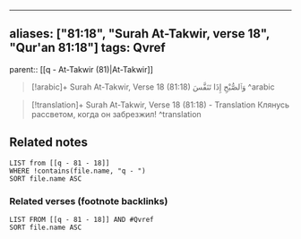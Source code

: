 
---
aliases: ["81:18", "Surah At-Takwir, verse 18", "Qur'an 81:18"]
tags: Qvref
---

parent:: [[q - At-Takwir (81)|At-Takwir]]

> [!arabic]+ Surah At-Takwir, Verse 18 (81:18)
> <span class="quran-arabic">وَٱلصُّبْحِ إِذَا تَنَفَّسَ</span>
^arabic

> [!translation]+ Surah At-Takwir, Verse 18 (81:18) - Translation
> Клянусь рассветом, когда он забрезжил!
^translation



## Related notes
```dataview
LIST from [[q - 81 - 18]]
WHERE !contains(file.name, "q - ")
SORT file.name ASC
```

### Related verses (footnote backlinks)
```dataview
LIST FROM [[q - 81 - 18]] AND #Qvref
SORT file.name ASC
```

